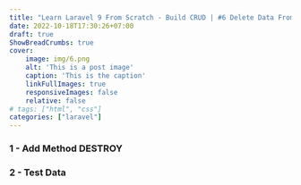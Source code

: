 ```yaml
---
title: "Learn Laravel 9 From Scratch - Build CRUD | #6 Delete Data From Database"
date: 2022-10-18T17:30:26+07:00
draft: true
ShowBreadCrumbs: true
cover:
    image: img/6.png
    alt: 'This is a post image'
    caption: 'This is the caption'
    linkFullImages: true
    responsiveImages: false
    relative: false
# tags: ["html", "css"]
categories: ["laravel"]
---
```

### 1 - Add Method DESTROY
### 2 - Test Data